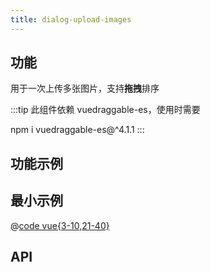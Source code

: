 ```yaml
---
title: dialog-upload-images
---
```


## 功能

用于一次上传多张图片，支持**拖拽**排序

:::tip
此组件依赖 vuedraggable-es，使用时需要

npm i vuedraggable-es@^4.1.1
:::

## 功能示例

<Example />

## 最小示例

<Simple />

@[code vue{3-10,21-40}](@/components/dialog-upload-images/docs/simple.vue)

## API

<Usage />

<script setup>
import Example from "@/components/dialog-upload-images/docs/example.vue";
import Simple from "@/components/dialog-upload-images/docs/simple.vue";
import Usage from "@/components/dialog-upload-images/docs/usage.vue";
</script>